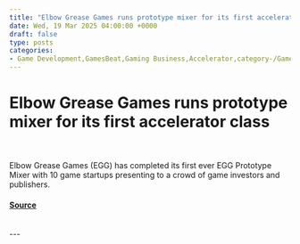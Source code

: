 ```yaml
---
title: "Elbow Grease Games runs prototype mixer for its first accelerator class"
date: Wed, 19 Mar 2025 04:00:00 +0000
draft: false
type: posts
categories: 
- Game Development,GamesBeat,Gaming Business,Accelerator,category-/Games/Computer & Video Games,EGG,Elbow Grease Games
---
```

# Elbow Grease Games runs prototype mixer for its first accelerator class

<br/>

<br/>
Elbow Grease Games (EGG) has completed its first ever EGG Prototype Mixer with 10 game startups presenting to a crowd of game investors and publishers.

#### [Source](https://venturebeat.com/games/elbow-grease-games-runs-prototype-mixer-for-its-first-accelerator-class/)

<br/>
---
